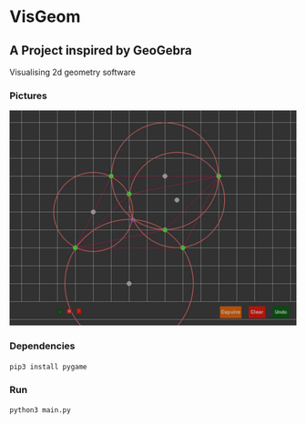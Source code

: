 # VisGeom
## A Project inspired by GeoGebra
Visualising 2d geometry software

### Pictures
<img title="a title" alt="Alt text" src="screenshot_1.jpg"/>

### Dependencies
```pip3 install pygame```
### Run
```python3 main.py```